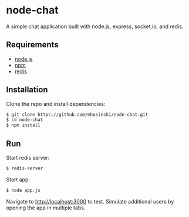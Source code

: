 # node-chat
A simple chat application built with node.js, express, socket.io, and redis.

## Requirements
* [node.js](http://nodejs.org/download/)
* [npm](https://github.com/npm/npm)
* [redis](http://redis.io/topics/quickstart)

## Installation
Clone the repo and install dependencies:
```bash
$ git clone https://github.com/mhosinski/node-chat.git
$ cd node-chat
$ npm install
```

## Run
Start redis server:
```bash
$ redis-server
```

Start app:
```bash
$ node app.js
```

Navigate to [http://localhost:3000](http://localhost:3000) to test. Simulate additional users by opening the app in multiple tabs.
